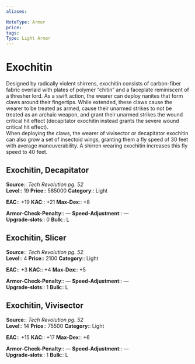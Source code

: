 ```yaml
---
aliases: 

NoteType: Armor
price: 
tags: 
Type: Light Armor
---
```


# Exochitin

Designed by radically violent shirrens, exochitin consists of carbon-fiber fabric overlaid with plates of polymer “chitin” and a faceplate reminiscent of a thresher lord. As a swift action, the wearer can deploy nanites that form claws around their fingertips. While extended, these claws cause the wearer to be treated as armed, cause their unarmed strikes to not be treated as an archaic weapon, and grant their unarmed strikes the wound critical hit effect (decapitator exochitin instead grants the severe wound critical hit effect).  
When deploying the claws, the wearer of vivisector or decapitator exochitin can also grow a set of insectoid wings, granting them a fly speed of 30 feet with average maneuverability. A shirren wearing exochitin increases this fly speed to 40 feet.  

## Exochitin, Decapitator

**Source**:: _Tech Revolution pg. 52_  
**Level**:: 19
**Price**:: 585000 
**Category**:: Light  

**EAC**:: +19 
**KAC**:: +21 
**Max-Dex**:: +8  

**Armor-Check-Penalty**:: — 
**Speed-Adjustment**:: —  
**Upgrade-slots**:: 0 
**Bulk**:: L

## Exochitin, Slicer

**Source**:: _Tech Revolution pg. 52_  
**Level**:: 4
**Price**:: 2100 
**Category**:: Light  

**EAC**:: +3 
**KAC**:: +4 
**Max-Dex**:: +5  

**Armor-Check-Penalty**:: — 
**Speed-Adjustment**:: —  
**Upgrade-slots**:: 1 
**Bulk**:: L

## Exochitin, Vivisector

**Source**:: _Tech Revolution pg. 52_  
**Level**:: 14
**Price**:: 75500 
**Category**:: Light  

**EAC**:: +15 
**KAC**:: +17 
**Max-Dex**:: +6  

**Armor-Check-Penalty**:: — 
**Speed-Adjustment**:: —  
**Upgrade-slots**:: 1 
**Bulk**:: L
